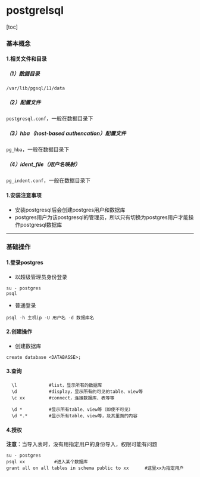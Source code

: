 # postgrelsql
[toc]

### 基本概念

#### 1.相关文件和目录
##### （1）数据目录
`/var/lib/pgsql/11/data`

##### （2）配置文件
`postgresql.conf`，一般在数据目录下

##### （3）hba（host-based authencation）配置文件
`pg_hba`，一般在数据目录下

##### （4）ident_file（用户名映射）
`pg_indent.conf`，一般在数据目录下


#### 1.安装注意事项
* 安装postgresql后会创建postgres用户和数据库
* postgres用户为该postgresql的管理员，所以只有切换为postgres用户才能操作postgresql数据库

***

### 基础操作

#### 1.登录postgres
* 以超级管理员身份登录
```shell
su - postgres
psql
```
* 普通登录
```shell
psql -h 主机ip -U 用户名 -d 数据库名
```

#### 2.创建操作
* 创建数据库
```shell
create database <DATABASSE>;
```

#### 3.查询
```shell
  \l            #list，显示所有的数据库
  \d            #display，显示所有的可见的table、view等
  \c xx         #connect，连接数据库、表等等

  \d *          #显示所有table、view等（即使不可见）
  \d *.*        #显示所有table、view等，及其里面的内容
```

#### 4.授权
**注意**：当导入表时，没有用指定用户的身份导入，权限可能有问题
```shell
su - postgres
psql xx           #进入某个数据库
grant all on all tables in schema public to xx      #这里xx为指定用户
```
